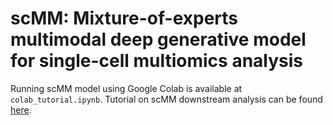 # scMM: Mixture-of-experts multimodal deep generative model for single-cell multiomics analysis

Running scMM model using Google Colab is available at  `colab_tutorial.ipynb`.
Tutorial on scMM downstream analysis can be found [here](file:///Users/kodaiminoura/proj/multimodal/public/tutorial.html).

